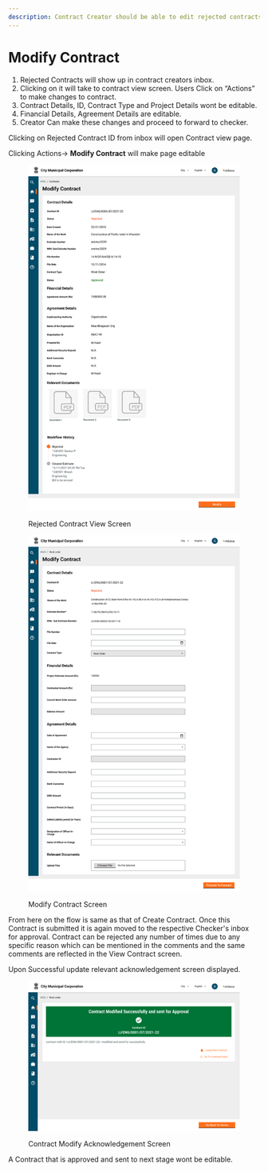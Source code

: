 ```yaml
---
description: Contract Creator should be able to edit rejected contracts and resubmit them .
---
```


# Modify Contract

1. Rejected Contracts will show up in contract creators inbox.
2. Clicking on it will take to contract view screen. Users Click on “Actions” to make changes to contract.
3. Contract Details, ID, Contract Type and Project Details wont be editable.
4. Financial Details, Agreement Details are editable.
5. Creator Can make these changes and proceed to forward to checker.

Clicking on Rejected Contract ID from inbox will open Contract view page.

Clicking Actions-> **Modify Contract** will make page editable

<figure><img src="../../../../.gitbook/assets/image (4).png" alt=""><figcaption><p>Rejected Contract View Screen</p></figcaption></figure>

<figure><img src="../../../../.gitbook/assets/image (6).png" alt=""><figcaption><p>Modify Contract Screen</p></figcaption></figure>

From here on the flow is same as that of Create Contract. Once this Contract is submitted it is again moved to the respective Checker's inbox for approval. Contract can be rejected any number of times due to any specific reason which can be mentioned in the comments and the same comments are reflected in the View Contract screen.&#x20;

Upon Successful update relevant acknowledgement screen displayed.

<figure><img src="../../../../.gitbook/assets/image (19).png" alt=""><figcaption><p>Contract Modify Acknowledgement Screen</p></figcaption></figure>

A Contract that is approved and sent to next stage wont be editable.
